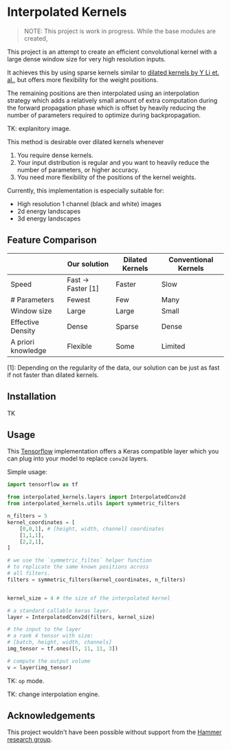 # Interpolated Kernels

> NOTE: This project is work in progress. While the base modules are created, 

This project is an attempt to create an efficient convolutional kernel with a large dense window size for very high resolution inputs.

It achieves this by using sparse kernels similar to [dilated kernels by Y Li et. al.](https://arxiv.org/abs/1802.10062), but offers more flexibility for the weight positions.

The remaining positions are then interpolated using an interpolation strategy which adds a relatively small amount of extra computation during the forward propagation phase which is offset by heavily reducing the number of parameters required to optimize during backpropagation. 

TK: explanitory image.

This method is desirable over dilated kernels whenever 
1. You require dense kernels. 
2. Your input distribution is regular and you want to heavily reduce the number of parameters, or higher accuracy.
3. You need more flexibility of the positions of the kernel weights. 

Currently, this implementation is especially suitable for:
- High resolution 1 channel (black and white) images
- 2d energy landscapes
- 3d energy landscapes


## Feature Comparison

| |Our solution|Dilated Kernels|Conventional Kernels
-----|-----|-----|-----
Speed|Fast -> Faster [1]|Faster|Slow
\# Parameters|Fewest|Few|Many
Window size|Large|Large|Small
Effective Density|Dense|Sparse|Dense
A priori knowledge| Flexible | Some | Limited

[1]: Depending on the regularity of the data, our solution can be just as fast if not faster than dilated kernels. 

## Installation
TK

## Usage
This [Tensorflow](tensorflow.org) implementation offers a Keras compatible layer which you can plug into your model to replace `conv2d` layers. 

Simple usage:
```Python
import tensorflow as tf

from interpolated_kernels.layers import InterpolatedConv2d
from interpolated_kernels.utils import symmetric_filters

n_filters = 5
kernel_coordinates = [
    [0,0,1], # [height, width, channel] coordinates
    [1,1,1],
    [2,2,1],
]

# we use the `symmetric_filtes` helper function
# to replicate the same known positions across 
# all filters.
filters = symmetric_filters(kernel_coordinates, n_filters)


kernel_size = 4 # the size of the interpolated kernel

# a standard callable keras layer. 
layer = InterpolatedConv2d(filters, kernel_size)

# the input to the layer 
# a rank 4 tensor with size: 
# [batch, height, width, channels]
img_tensor = tf.ones([5, 11, 11, 3])

# compute the output volume
v = layer(img_tensor)
```


TK: `op` mode.

TK: change interpolation engine.

## Acknowledgements
This project wouldn't have been possible without support from the [Hammer research group](http://users-phys.au.dk/hammer/).
